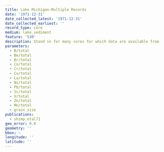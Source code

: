```yaml
---
title: Lake Michigan-Multiple Records
date: '1971-12-31'
date_collected_latest: '1971-12-31'
date_collected_earliest: ''
record_type: core
medium: lake_sediment
feature: '530'
description: Stand in for many cores for which data are available from @shimp_etal71.
parameters:
  - B/total
  - Be/total
  - Br/total
  - Co/total
  - Cr/total
  - Cu/total
  - La/total
  - Ni/total
  - Pb/total
  - Sc/total
  - V/total
  - Zn/total
  - Mn/total
  - grain_size
publications:
  - shimp_etal71
geo_error: 0.0
geometry: ''
bbox: ~
longitude: ''
latitude: ''
---
```

